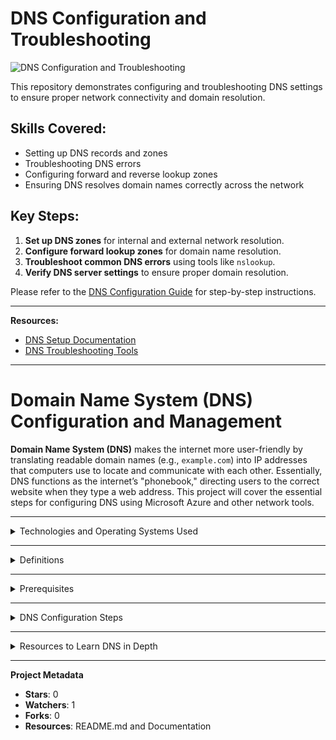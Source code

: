 # DNS Configuration and Troubleshooting

![DNS Configuration and Troubleshooting](https://poshac.me/docs/v4/assets/images/social/Guides/Troubleshooting-DNS-Validation.png)


This repository demonstrates configuring and troubleshooting DNS settings to ensure proper network connectivity and domain resolution.

## Skills Covered:
- Setting up DNS records and zones
- Troubleshooting DNS errors
- Configuring forward and reverse lookup zones
- Ensuring DNS resolves domain names correctly across the network

## Key Steps:
1. **Set up DNS zones** for internal and external network resolution.
2. **Configure forward lookup zones** for domain name resolution.
3. **Troubleshoot common DNS errors** using tools like `nslookup`.
4. **Verify DNS server settings** to ensure proper domain resolution.

Please refer to the [DNS Configuration Guide](https://learn.microsoft.com/en-us/entra/identity/domain-services/tutorial-create-instance) for step-by-step instructions.

---
**Resources:**
- [DNS Setup Documentation](https://docs.microsoft.com/en-us/windows-server/networking/dns/)
- [DNS Troubleshooting Tools](https://docs.microsoft.com/en-us/troubleshoot/windows-server/networking/dns-troubleshooting)



---


# **Domain Name System (DNS) Configuration and Management**

**Domain Name System (DNS)** makes the internet more user-friendly by translating readable domain names (e.g., `example.com`) into IP addresses that computers use to locate and communicate with each other. Essentially, DNS functions as the internet’s "phonebook," directing users to the correct website when they type a web address. This project will cover the essential steps for configuring DNS using Microsoft Azure and other network tools.

---

<details>
<summary>Technologies and Operating Systems Used</summary>

### **Technologies Used**
- **Remote Desktop**
- **Microsoft Azure**

### **Operating Systems Used**
- **Windows 10**
- **Windows Server 2022**

</details>

---

<details>
<summary>Definitions</summary>

- **Ping**: A network tool that tests the reachability of a host on an IP network.
- **Nslookup**: A tool for mapping IP addresses to domain names and troubleshooting DNS configurations.
- **Ipconfig**: Displays and manages network IP configurations, including IP addresses, subnet masks, and DNS servers.

</details>

---

<details>
<summary>Prerequisites</summary>

Before starting, ensure that:
1. **Virtual Machines**: The virtual machines for DNS configuration (e.g., Domain Controller on Windows Server 2022 and client on Windows 10) should be in the same resource group and virtual network.
2. **Static NIC and Matching DNS**: The NIC of the Domain Controller is set to **static**, and the client DNS matches the Domain Controller DNS. Configure these settings in Azure.

</details>

---

<details>
<summary>DNS Configuration Steps</summary>

#### **1. A Record Configuration**

1. **Login to Domain Controller and Client**: Access `DC-1` and `Client-1` as **(username)-admin**.
   
2. **Test DNS Connection on Client-1**:
   - Open PowerShell as admin.
   - Run `nslookup mainframe` to test DNS resolution. **Expected**: It won’t work initially.

3. **Create A Record on Domain Controller**:
   - On `DC-1`, open **DNS Manager**.
   - Navigate to **Forward Lookup Zone > Your Domain**.
   - Right-click, select **New Host (A)**.
   - Enter `mainframe` as the hostname and the IP address of `DC-1`.
   - Check the **first box** below to complete the setup.

4. **Verify DNS Resolution on Client-1**:
   - Back on `Client-1`, run `ping mainframe` in PowerShell to confirm connectivity.

---

#### **2. Local DNS Cache**

1. **Update DNS Record on Domain Controller**:
   - Edit the `mainframe` IP address on `DC-1` to `8.8.8.8`.

2. **Test Cache Resolution on Client-1**:
   - Run `ping mainframe` again; it won’t work as the cached DNS is outdated.

3. **Clear Client-1 DNS Cache**:
   - Use `ipconfig /displaydns` and then `ipconfig /flushdns` to clear the cache.

4. **Re-test DNS Resolution**:
   - Run `ping mainframe` again, and observe the updated IP address.

---

#### **3. CNAME Record Setup**

1. **Create CNAME Record on Domain Controller**:
   - On `DC-1`, go to the **DNS Manager** and select **New Alias (CNAME)**.
   - In the Alias name box, type `search`.
   - Enter `www.google.com` in the FQDN box. (Example purpose only.)

2. **Verify CNAME Resolution on Client-1**:
   - Back on `Client-1`, run `ping search` and `nslookup search` to confirm connectivity to `www.google.com`.

</details>

---

<details>
<summary>Resources to Learn DNS in Depth</summary>

For a deeper understanding of DNS, consider exploring resources such as **[Cloudflare's DNS Learning Center](https://www.cloudflare.com/learning/dns/what-is-dns/)**.

</details>

---

**Project Metadata**
- **Stars**: 0
- **Watchers**: 1
- **Forks**: 0
- **Resources**: README.md and Documentation
